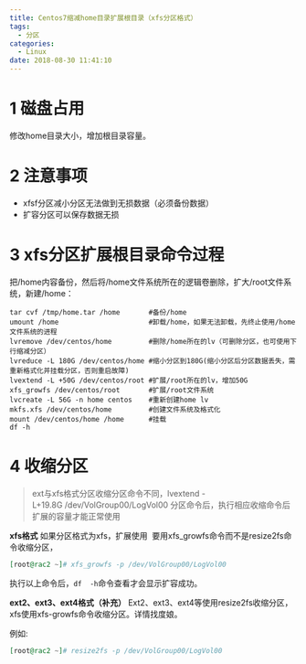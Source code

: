 ```yaml
---
title: Centos7缩减home目录扩展根目录（xfs分区格式）
tags:
  - 分区
categories:
  - Linux
date: 2018-08-30 11:41:10
---
```


# 1 磁盘占用
<!--more-->

修改home目录大小，增加根目录容量。

# 2 注意事项

 - xfsf分区减小分区无法做到无损数据（必须备份数据） 
 - 扩容分区可以保存数据无损

# 3 xfs分区扩展根目录命令过程

把/home内容备份，然后将/home文件系统所在的逻辑卷删除，扩大/root文件系统，新建/home：

``` jboss-cli
tar cvf /tmp/home.tar /home       #备份/home
umount /home                      #卸载/home，如果无法卸载，先终止使用/home文件系统的进程
lvremove /dev/centos/home         #删除/home所在的lv（可删除分区，也可使用下行缩减分区）
lvreduce -L 180G /dev/centos/home #缩小分区到180G(缩小分区后分区数据丢失，需重新格式化并挂载分区，否则重启故障)
lvextend -L +50G /dev/centos/root #扩展/root所在的lv，增加50G
xfs_growfs /dev/centos/root       #扩展/root文件系统
lvcreate -L 56G -n home centos    #重新创建home lv
mkfs.xfs /dev/centos/home         #创建文件系统及格式化
mount /dev/centos/home /home      #挂载
df -h
```

# 4 收缩分区

> ext与xfs格式分区收缩分区命令不同，lvextend -L+19.8G /dev/VolGroup00/LogVol00
> 分区命令后，执行相应收缩命令后扩展的容量才能正常使用

**xfs格式**
如果分区格式为xfs，扩展使用  要用xfs_growfs命令而不是resize2fs命令收缩分区，

``` elixir
[root@rac2 ~]# xfs_growfs -p /dev/VolGroup00/LogVol00
```

执行以上命令后，`df  -h`命令查看才会显示扩容成功。

**ext2、ext3、ext4格式（补充）**
Ext2、ext3、ext4等使用resize2fs收缩分区，xfs使用xfs-growfs命令收缩分区。详情找度娘。

例如:

``` elixir
[root@rac2 ~]# resize2fs -p /dev/VolGroup00/LogVol00
```

